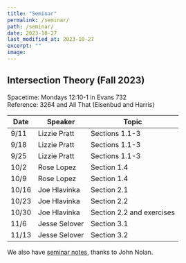 ```yaml
---
title: "Seminar"
permalink: /seminar/
path: /seminar/
date: 2023-10-27
last_modified_at: 2023-10-27
excerpt: ""
image: 
---
```


## Intersection Theory (Fall 2023)
Spacetime: Mondays 12:10-1 in Evans 732 \
Reference: 3264 and All That (Eisenbud and Harris)

| Date    | Speaker | Topic|
| -------- | ------- |------- |
|  9/11 | Lizzie Pratt   | Sections 1.1-3 |
|  9/18 | Lizzie Pratt   | Sections 1.1-3 |
| 9/25 | Lizzie Pratt     |Sections 1.1-3 |
| 10/2  | Rose Lopez  | Section 1.4 |
| 10/9  | Rose Lopez  | Section 1.4 |
| 10/16  | Joe Hlavinka   | Section 2.1 |
| 10/23  | Joe Hlavinka   | Section 2.2 |
| 10/30  | Joe Hlavinka   | Section 2.2 and exercises|
| 11/6  | Jesse Selover   | Section 3.1 |
| 11/13  | Jesse Selover   | Section 3.2 |

We also have [seminar notes](https://github.com/eruditeandroid/3264notes), thanks to John Nolan.
